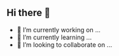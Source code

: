 ## Hi there 👋

- 🔭 I’m currently working on ...
- 🌱 I’m currently learning ...
- 👯 I’m looking to collaborate on ...

<!--
**kucukemirhan/kucukemirhan** is a ✨ _special_ ✨ repository because its `README.md` (this file) appears on your GitHub profile.

Here are some ideas to get you started:
-->
